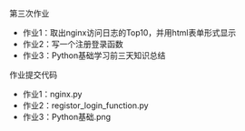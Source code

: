 第三次作业
  
  - 作业1：取出nginx访问日志的Top10，并用html表单形式显示
  - 作业2：写一个注册登录函数
  - 作业3：Python基础学习前三天知识总结

作业提交代码

 - 作业1：nginx.py
 - 作业2：registor_login_function.py
 - 作业3：Python基础.png
 
